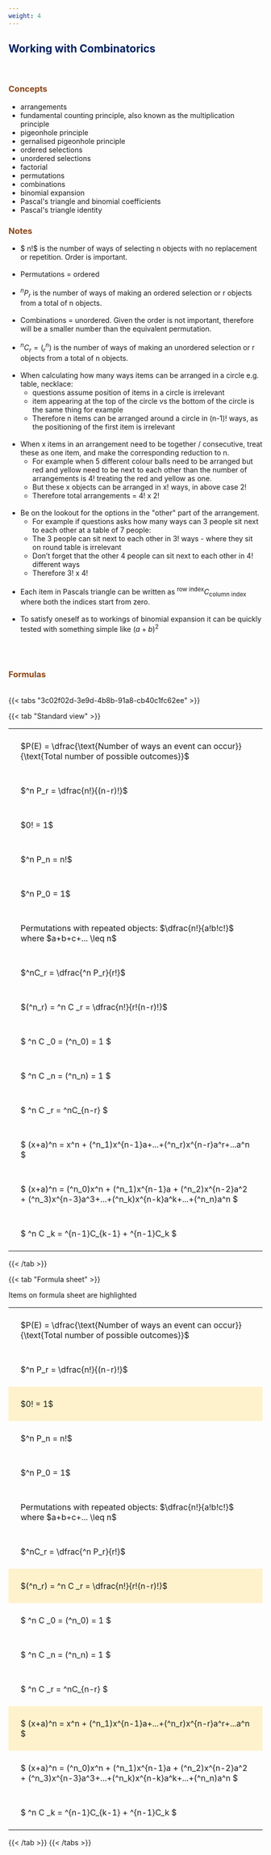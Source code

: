 ```yaml
---
weight: 4
---
```


## <span style="color:RGB(0,32,96"> Working with Combinatorics </span> 
<br>

### <span style="color:RGB(139,69,19)"> Concepts  </span>


* arrangements
* fundamental counting principle, also known as the multiplication principle
* pigeonhole principle
* gernalised pigeonhole principle
* ordered selections
* unordered selections
* factorial
* permutations
* combinations
* binomial expansion
* Pascal's triangle and binomial coefficients
* Pascal's triangle identity


### <span style="color:RGB(139,69,19)">  Notes </span>


* $ n!$ is the number of ways of selecting n objects with no replacement or repetition.  Order is important.
<BR><BR>
* Permutations = ordered
<BR><BR>
* $^nP_r$ is the number of ways of making an ordered selection or r objects from a total of n objects.
<BR><BR>
* Combinations = unordered.  Given the order is not important, therefore will be a smaller number than the equivalent permutation.
<BR><BR>
* $^nC_r = (^n_r)$ is the number of ways of making an unordered selection or r objects from a total of n objects.
<BR><BR>
* When calculating how many ways items can be arranged in a circle e.g. table, necklace:
    * questions assume position of items in a circle is irrelevant
    * item appearing at the top of the circle vs the bottom of the circle is the same thing for example
    * Therefore n items can be arranged around a circle in (n-1)! ways, as the positioning of the first item is irrelevant
<BR><BR>
* When x items in an arrangement need to be together / consecutive, treat these as one item, and make the corresponding reduction to n.
     * For example when 5 different colour balls need to be arranged but red and yellow need to be next to each other than the number of arrangements is 4! treating the red and yellow as one.
     * But these x objects can be arranged in x! ways, in above case 2!
    * Therefore total arrangements  = 4! x 2!
<BR><BR>
* Be on the lookout for the options in the "other" part of the arrangement.
    * For example if questions asks how many ways can 3 people sit next to each other at a table of 7 people:
    * The 3 people can sit next to each other in 3! ways  - where they sit on round table is irrelevant
    * Don’t forget that the other 4 people can sit next to each other in 4! different ways
    * Therefore 3! x 4!
<BR><BR>
* Each item in Pascals triangle can be written as $^{\text{row index}}C_{\text{column index}}$ where both the indices start from zero.
<BR><BR>
* To satisfy oneself as to workings of binomial expansion it can be quickly tested with something simple like $(a+b)^2$
<BR><BR>



<br>


###  <span style="color:RGB(139,69,19)"> Formulas </span>
<br>
{{< tabs "3c02f02d-3e9d-4b8b-91a8-cb40c1fc62ee" >}}

{{< tab "Standard view" >}}

<style type="text/css">
#T_31a3b th.col_heading {
  text-align: left;
  font-size: 1em;
}
#T_31a3b td {
  text-align: left;
  font-size: 1em;
  padding: 1.5em;
}
</style>
<table id="T_31a3b">
  <thead>
  </thead>
  <tbody>
    <tr>
      <td id="T_31a3b_row0_col0" class="data row0 col0" >$P(E) = \dfrac{\text{Number of ways an event can occur}}{\text{Total number of possible outcomes}}$</td>
    </tr>
    <tr>
      <td id="T_31a3b_row1_col0" class="data row1 col0" >$^n P_r = \dfrac{n!}{(n-r)!}$</td>
    </tr>
    <tr>
      <td id="T_31a3b_row2_col0" class="data row2 col0" >$0! = 1$</td>
    </tr>
    <tr>
      <td id="T_31a3b_row3_col0" class="data row3 col0" >$^n P_n = n!$</td>
    </tr>
    <tr>
      <td id="T_31a3b_row4_col0" class="data row4 col0" >$^n P_0 = 1$</td>
    </tr>
    <tr>
      <td id="T_31a3b_row5_col0" class="data row5 col0" >Permutations with repeated objects: $\dfrac{n!}{a!b!c!}$ where $a+b+c+... \leq n$</td>
    </tr>
    <tr>
      <td id="T_31a3b_row6_col0" class="data row6 col0" >$^nC_r = \dfrac{^n P_r}{r!}$</td>
    </tr>
    <tr>
      <td id="T_31a3b_row7_col0" class="data row7 col0" >$(^n_r) = ^n C _r = \dfrac{n!}{r!(n-r)!}$</td>
    </tr>
    <tr>
      <td id="T_31a3b_row8_col0" class="data row8 col0" >$ ^n C _0 = (^n_0) = 1 $</td>
    </tr>
    <tr>
      <td id="T_31a3b_row9_col0" class="data row9 col0" >$ ^n C _n = (^n_n) = 1 $</td>
    </tr>
    <tr>
      <td id="T_31a3b_row10_col0" class="data row10 col0" >$ ^n C _r = ^nC_{n-r} $</td>
    </tr>
    <tr>
      <td id="T_31a3b_row11_col0" class="data row11 col0" >$ (x+a)^n = x^n + (^n_1)x^{n-1}a+...+(^n_r)x^{n-r}a^r+...a^n    $</td>
    </tr>
    <tr>
      <td id="T_31a3b_row12_col0" class="data row12 col0" >$ (x+a)^n = (^n_0)x^n + (^n_1)x^{n-1}a + (^n_2)x^{n-2}a^2 + (^n_3)x^{n-3}a^3+...+(^n_k)x^{n-k}a^k+...+(^n_n)a^n $</td>
    </tr>
    <tr>
      <td id="T_31a3b_row13_col0" class="data row13 col0" >$ ^n C _k = ^{n-1}C_{k-1} + ^{n-1}C_k $</td>
    </tr>
  </tbody>
</table>
{{< /tab >}}

{{< tab "Formula sheet" >}}

Items on formula sheet are highlighted 
<br>
<style type="text/css">
#T_9f53f th.col_heading {
  text-align: left;
  font-size: 1em;
}
#T_9f53f td {
  text-align: left;
  font-size: 1em;
  padding: 1.5em;
}
#T_9f53f_row0_col0, #T_9f53f_row1_col0, #T_9f53f_row3_col0, #T_9f53f_row4_col0, #T_9f53f_row5_col0, #T_9f53f_row6_col0, #T_9f53f_row8_col0, #T_9f53f_row9_col0, #T_9f53f_row10_col0, #T_9f53f_row12_col0, #T_9f53f_row13_col0 {
  background-color: rgba(0,0,0,0);
}
#T_9f53f_row2_col0, #T_9f53f_row7_col0, #T_9f53f_row11_col0 {
  background-color: rgba(255,194,10, 0.2);
}
</style>
<table id="T_9f53f">
  <thead>
  </thead>
  <tbody>
    <tr>
      <td id="T_9f53f_row0_col0" class="data row0 col0" >$P(E) = \dfrac{\text{Number of ways an event can occur}}{\text{Total number of possible outcomes}}$</td>
    </tr>
    <tr>
      <td id="T_9f53f_row1_col0" class="data row1 col0" >$^n P_r = \dfrac{n!}{(n-r)!}$</td>
    </tr>
    <tr>
      <td id="T_9f53f_row2_col0" class="data row2 col0" >$0! = 1$</td>
    </tr>
    <tr>
      <td id="T_9f53f_row3_col0" class="data row3 col0" >$^n P_n = n!$</td>
    </tr>
    <tr>
      <td id="T_9f53f_row4_col0" class="data row4 col0" >$^n P_0 = 1$</td>
    </tr>
    <tr>
      <td id="T_9f53f_row5_col0" class="data row5 col0" >Permutations with repeated objects: $\dfrac{n!}{a!b!c!}$ where $a+b+c+... \leq n$</td>
    </tr>
    <tr>
      <td id="T_9f53f_row6_col0" class="data row6 col0" >$^nC_r = \dfrac{^n P_r}{r!}$</td>
    </tr>
    <tr>
      <td id="T_9f53f_row7_col0" class="data row7 col0" >$(^n_r) = ^n C _r = \dfrac{n!}{r!(n-r)!}$</td>
    </tr>
    <tr>
      <td id="T_9f53f_row8_col0" class="data row8 col0" >$ ^n C _0 = (^n_0) = 1 $</td>
    </tr>
    <tr>
      <td id="T_9f53f_row9_col0" class="data row9 col0" >$ ^n C _n = (^n_n) = 1 $</td>
    </tr>
    <tr>
      <td id="T_9f53f_row10_col0" class="data row10 col0" >$ ^n C _r = ^nC_{n-r} $</td>
    </tr>
    <tr>
      <td id="T_9f53f_row11_col0" class="data row11 col0" >$ (x+a)^n = x^n + (^n_1)x^{n-1}a+...+(^n_r)x^{n-r}a^r+...a^n    $</td>
    </tr>
    <tr>
      <td id="T_9f53f_row12_col0" class="data row12 col0" >$ (x+a)^n = (^n_0)x^n + (^n_1)x^{n-1}a + (^n_2)x^{n-2}a^2 + (^n_3)x^{n-3}a^3+...+(^n_k)x^{n-k}a^k+...+(^n_n)a^n $</td>
    </tr>
    <tr>
      <td id="T_9f53f_row13_col0" class="data row13 col0" >$ ^n C _k = ^{n-1}C_{k-1} + ^{n-1}C_k $</td>
    </tr>
  </tbody>
</table>
{{< /tab >}}
{{< /tabs >}}